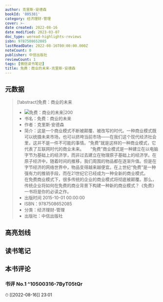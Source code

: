 ```yaml
---
author: 克里斯·安德森
bookId: '805381'
category: 经济理财-管理
cover: >-
date created: 2022-08-16
date modified: 2023-03-07
doc_type: weread-highlights-reviews
isbn: 9787508652085
lastReadDate: 2022-08-16T00:00:00.000Z
noteCount: 0
publisher: 中信出版社
reviewCount: 1
tags: [微信读书笔记]
title: 免费：商业的未来-克里斯·安德森
---
```


## 元数据

>[!abstract]免费：商业的未来
> - ![免费：商业的未来|200](https://wfqqreader-1252317822.image.myqcloud.com/cover/381/805381/t7_805381.jpg)
> - 书名：免费：商业的未来
> - 作者：克里斯·安德森
> - 简介：这是一个商业模式不断被颠覆、被改写的时代。一种商业模式既可以统摄未来市场，也可以挤垮当前市场——在我们这个现代经济社会里，这并不是一件不可能的事情。“免费”就是这样的一种商业模式，它代表了互联网时代的商业未来。　　“免费”商业模式是一种建立在以电脑字节为基础上的经济学，而非过去建立在物理原子基础上的经济学。在原子经济中，随着时间的推移，我们周围的物品都在逐渐升值。但是在字节经济的网络世界中，物品变得越来越便宜。在上世纪“免费”是一种强有力的推销手段，而在21世纪它已经成为一种全新的商业模式。　　在免费商业模式下，很多传统的企业的商业模式将彻底被颠覆。那么，传统企业将如何在免费的商业背景下构建一种新的商业模式？《免费》一书将是你的必读之作。
> - 出版时间 2015-10-01 00:00:00
> - ISBN：9787508652085
> - 分类：经济理财-管理
> - 出版社：中信出版社

## 高亮划线

## 读书笔记

## 本书评论

### 书评 No.1 ^10500316-7ByT05tQr

⏱ [[2022-08-16]] 23:01
